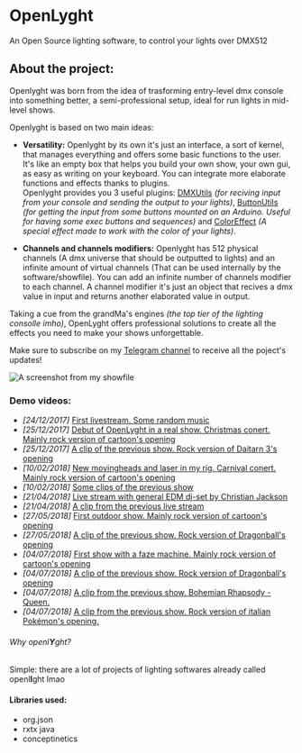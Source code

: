 # OpenLyght
An Open Source lighting software, to control your lights over DMX512

## About the project:

Openlyght was born from the idea of trasforming entry-level dmx console into something better, a semi-professional setup, ideal for run lights in mid-level shows.

Openlyght is based on two main ideas:
- **Versatility:** Openlyght by its own it's just an interface, a sort of kernel, that manages everything and offers some basic functions to the user. It's like an empty box that helps you build your own show, your own gui, as easy as writing on your keyboard. You can integrate more elaborate functions and effects thanks to plugins.  
Openlyght provides you 3 useful plugins: [DMXUtils](https://github.com/stranck/OpenLyght/tree/master/Plugins/DMXUtils) _(for reciving input from your console and sending the output to your lights)_,  [ButtonUtils](https://github.com/stranck/OpenLyght/tree/master/Plugins/ButtonsUtils) _(for getting the input from some buttons mounted on an Arduino. Useful for having some exec buttons and sequences)_ and [ColorEffect](https://github.com/stranck/OpenLyght/tree/master/Plugins/ColorEffect) _(A special effect made to work with the color of your lights)_.

- **Channels and channels modifiers:** Openlyght has 512 physical channels (A dmx universe that should be outputted to lights) and an infinite amount of virtual channels (That can be used internally by the software/showfile). You can add an infinite number of channels modifier to each channel. A channel modifier it's just an object that recives a dmx value in input and returns another elaborated value in output. 

Taking a cue from the grandMa's engines _(the top tier of the lighting consolle imho)_, OpenLyght offers professional solutions to create all the effects you need to make your shows unforgettable.

Make sure to subscribe on my [Telegram channel](https://t.me/Stranck) to receive all the poject's updates!

![A screenshot from my showfile](https://i.imgur.com/TGXK6ft.png)

### Demo videos:
- _\[24/12/2017]_ [First livestream. Some random music](https://www.facebook.com/stranck/videos/1588491717897907)
- _\[25/12/2017]_ [Debut of OpenLyght in a real show. Christmas conert. Mainly rock version of cartoon's opening](https://youtu.be/tTs-XiNoE8I)
- _\[25/12/2017]_ [A clip of the previous show. Rock version of Daitarn 3's opening](https://www.facebook.com/stranck/videos/1592069637540115)
- _\[10/02/2018]_ [New movingheads and laser in my rig. Carnival conert. Mainly rock version of cartoon's opening](https://youtu.be/w89VZXAX3Yk)
- _\[10/02/2018]_ [Some clips of the previous show](https://www.facebook.com/stranck/videos/1663682173712194)
- _\[21/04/2018]_ [Live stream with general EDM dj-set by Christian Jackson](https://www.facebook.com/stranck/videos/1711742565572821)
- _\[21/04/2018]_ [A clip from the previous live stream](https://twitter.com/LStranck/status/987823769644302336)
- _\[27/05/2018]_ [First outdoor show. Mainly rock version of cartoon's opening](https://youtu.be/JpoVJbuO4jA)
- _\[27/05/2018]_ [A clip of the previous show. Rock version of Dragonball's opening](https://www.facebook.com/stranck/videos/1749767935103617)
- _\[04/07/2018]_ [First show with a faze machine. Mainly rock version of cartoon's opening](https://youtu.be/9YO8UPDB3ck)
- _\[04/07/2018]_ [A clip of the previous show. Rock version of Dragonball's opening](https://www.facebook.com/44008514630/videos/10156384365914631)
- _\[04/07/2018]_ [A clip from the previous show. Bohemian Rhapsody - Queen.](https://www.facebook.com/CdACartoonBoyBand/videos/834316146762842/)
- _\[04/07/2018]_ [A clip from the previous show. Rock version of italian Pokémon's opening.](https://www.facebook.com/stranck/videos/1809841142429629)

###### Why openl**Y**ght?
Simple: there are a lot of projects of lighting softwares already called openl**I**ght lmao

#### Libraries used:

* org.json
* rxtx java
* conceptinetics
